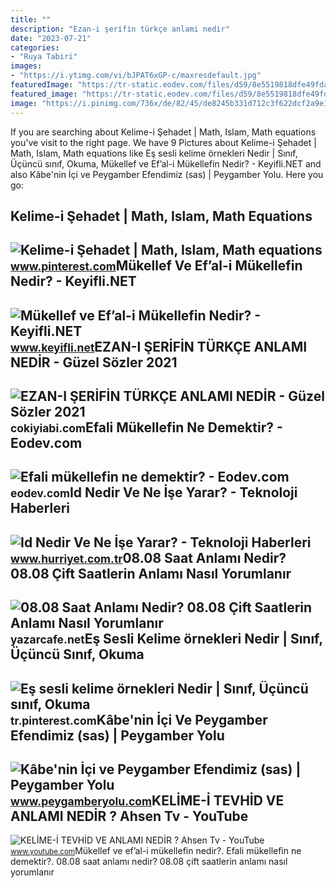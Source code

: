 ```yaml
---
title: ""
description: "Ezan-i şeri̇fi̇n türkçe anlami nedi̇r"
date: "2023-07-21"
categories:
- "Ruya Tabiri"
images:
- "https://i.ytimg.com/vi/bJPAT6xGP-c/maxresdefault.jpg"
featuredImage: "https://tr-static.eodev.com/files/d59/8e5519818dfe49fda6b201db2184f092.jpg"
featured_image: "https://tr-static.eodev.com/files/d59/8e5519818dfe49fda6b201db2184f092.jpg"
image: "https://i.pinimg.com/736x/de/82/45/de8245b331d712c3f622dcf2a9e11fb4--guide-islamic.jpg"
---
```


If you are searching about Kelime-i Şehadet | Math, Islam, Math equations you've visit to the right page. We have 9 Pictures about Kelime-i Şehadet | Math, Islam, Math equations like Eş sesli kelime örnekleri Nedir | Sınıf, Üçüncü sınıf, Okuma, Mükellef ve Ef’al-i Mükellefin Nedir? - Keyifli.NET and also Kâbe'nin İçi ve Peygamber Efendimiz (sas) | Peygamber Yolu. Here you go:

Kelime-i Şehadet | Math, Islam, Math Equations
----------------------------------------------

 ![Kelime-i Şehadet | Math, Islam, Math equations](https://i.pinimg.com/736x/de/82/45/de8245b331d712c3f622dcf2a9e11fb4--guide-islamic.jpg) <small>www.pinterest.com</small>Mükellef Ve Ef’al-i Mükellefin Nedir? - Keyifli.NET
---------------------------------------------------

 ![Mükellef ve Ef’al-i Mükellefin Nedir? - Keyifli.NET](https://www.keyifli.net/wp-content/uploads/2023/01/mukellef-ef-al-i-mukellefin-nedir.png) <small>www.keyifli.net</small>EZAN-I ŞERİFİN TÜRKÇE ANLAMI NEDİR - Güzel Sözler 2021
------------------------------------------------------

 ![EZAN-I ŞERİFİN TÜRKÇE ANLAMI NEDİR - Güzel Sözler 2021](https://cokiyiabi.com/wp-content/uploads/2014/11/ezanin-turkce-anlami-nedir.jpg) <small>cokiyiabi.com</small>Efali Mükellefin Ne Demektir? - Eodev.com
-----------------------------------------

 ![Efali mükellefin ne demektir? - Eodev.com](https://tr-static.eodev.com/files/d59/8e5519818dfe49fda6b201db2184f092.jpg) <small>eodev.com</small>Id Nedir Ve Ne İşe Yarar? - Teknoloji Haberleri
-----------------------------------------------

 ![Id Nedir Ve Ne İşe Yarar? - Teknoloji Haberleri](https://i4.hurimg.com/i/hurriyet/75/1200x675/6099abcdc03c0e44c0e244ca.jpg) <small>www.hurriyet.com.tr</small>08.08 Saat Anlamı Nedir? 08.08 Çift Saatlerin Anlamı Nasıl Yorumlanır
---------------------------------------------------------------------

 ![08.08 Saat Anlamı Nedir? 08.08 Çift Saatlerin Anlamı Nasıl Yorumlanır](https://yazarcafe.net/wp-content/uploads/2023/04/08.08-Saat-Anlami-Nedir-yazarcafe3.jpg) <small>yazarcafe.net</small>Eş Sesli Kelime örnekleri Nedir | Sınıf, Üçüncü Sınıf, Okuma
------------------------------------------------------------

 ![Eş sesli kelime örnekleri Nedir | Sınıf, Üçüncü sınıf, Okuma](https://i.pinimg.com/originals/e3/10/29/e3102965adc17c08fec2e554b4ac3b62.png) <small>tr.pinterest.com</small>Kâbe'nin İçi Ve Peygamber Efendimiz (sas) | Peygamber Yolu
----------------------------------------------------------

 ![Kâbe'nin İçi ve Peygamber Efendimiz (sas) | Peygamber Yolu](https://i1.wp.com/www.peygamberyolu.com/wp-content/uploads/2018/12/kabenin-ici-1.jpg?fit=750%2C418&ssl=1) <small>www.peygamberyolu.com</small>KELİME-İ TEVHİD VE ANLAMI NEDİR ? Ahsen Tv - YouTube
----------------------------------------------------

 ![KELİME-İ TEVHİD VE ANLAMI NEDİR ? Ahsen Tv - YouTube](https://i.ytimg.com/vi/bJPAT6xGP-c/maxresdefault.jpg) <small>www.youtube.com</small>Mükellef ve ef’al-i mükellefin nedir?. Efali mükellefin ne demektir?. 08.08 saat anlamı nedir? 08.08 çift saatlerin anlamı nasıl yorumlanır
